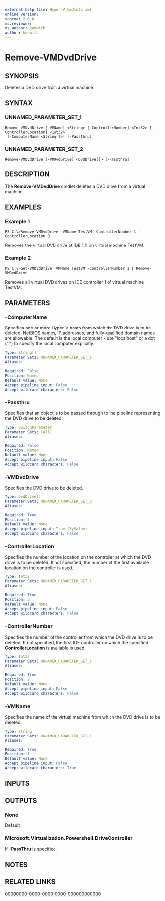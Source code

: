 ```yaml
---
external help file: Hyper-V_Cmdlets.xml
online version: 
schema: 2.0.0
ms.reviewer:
ms.author: kenwith
author: kenwith
---
```


# Remove-VMDvdDrive

## SYNOPSIS
Deletes a DVD drive from a virtual machine.

## SYNTAX

### UNNAMED_PARAMETER_SET_1
```
Remove-VMDvdDrive [-VMName] <String> [-ControllerNumber] <Int32> [-ControllerLocation] <Int32>
 [-ComputerName <String[]>] [-Passthru]
```

### UNNAMED_PARAMETER_SET_2
```
Remove-VMDvdDrive [-VMDvdDrive] <DvdDrive[]> [-Passthru]
```

## DESCRIPTION
The **Remove-VMDvdDrive** cmdlet deletes a DVD drive from a virtual machine.

## EXAMPLES

### Example 1
```
PS C:\>Remove-VMDvdDrive -VMName TestVM -ControllerNumber 1 -ControllerLocation 0
```

Removes the virtual DVD drive at IDE 1,0 on virtual machine TestVM.

### Example 2
```
PS C:\>Get-VMDvdDrive -VMName TestVM -ControllerNumber 1 | Remove-VMDvdDrive
```

Removes all virtual DVD drives on IDE controller 1 of virtual machine TestVM.

## PARAMETERS

### -ComputerName
Specifies one or more Hyper-V hosts from which the DVD drive is to be deleted.
NetBIOS names, IP addresses, and fully-qualified domain names are allowable.
The default is the local computer - use "localhost" or a dot (".") to specify the local computer explicitly.

```yaml
Type: String[]
Parameter Sets: UNNAMED_PARAMETER_SET_1
Aliases: 

Required: False
Position: Named
Default value: None
Accept pipeline input: False
Accept wildcard characters: False
```

### -Passthru
Specifies that an object is to be passed through to the pipeline representing the DVD drive to be deleted.

```yaml
Type: SwitchParameter
Parameter Sets: (All)
Aliases: 

Required: False
Position: Named
Default value: None
Accept pipeline input: False
Accept wildcard characters: False
```

### -VMDvdDrive
Specifies the DVD drive to be deleted.

```yaml
Type: DvdDrive[]
Parameter Sets: UNNAMED_PARAMETER_SET_2
Aliases: 

Required: True
Position: 1
Default value: None
Accept pipeline input: True (ByValue)
Accept wildcard characters: False
```

### -ControllerLocation
Specifies the number of the location on the controller at which the DVD drive is to be deleted.
If not specified, the number of the first available location on the controller is used.

```yaml
Type: Int32
Parameter Sets: UNNAMED_PARAMETER_SET_1
Aliases: 

Required: True
Position: 3
Default value: None
Accept pipeline input: False
Accept wildcard characters: False
```

### -ControllerNumber
Specifies the number of the controller from which the DVD drive is to be deleted.
If not specified, the first IDE controller on which the specified **ControllerLocation** is available is used.

```yaml
Type: Int32
Parameter Sets: UNNAMED_PARAMETER_SET_1
Aliases: 

Required: True
Position: 2
Default value: None
Accept pipeline input: False
Accept wildcard characters: False
```

### -VMName
Specifies the name of the virtual machine from which the DVD drive is to be deleted.

```yaml
Type: String
Parameter Sets: UNNAMED_PARAMETER_SET_1
Aliases: 

Required: True
Position: 1
Default value: None
Accept pipeline input: False
Accept wildcard characters: True
```

## INPUTS

## OUTPUTS

### None
Default

### Microsoft.Virtualization.Powershell.DriveController
If **-PassThru** is specified.

## NOTES

## RELATED LINKS

[00000000-0000-0000-0000-000000000000](00000000-0000-0000-0000-000000000000)

